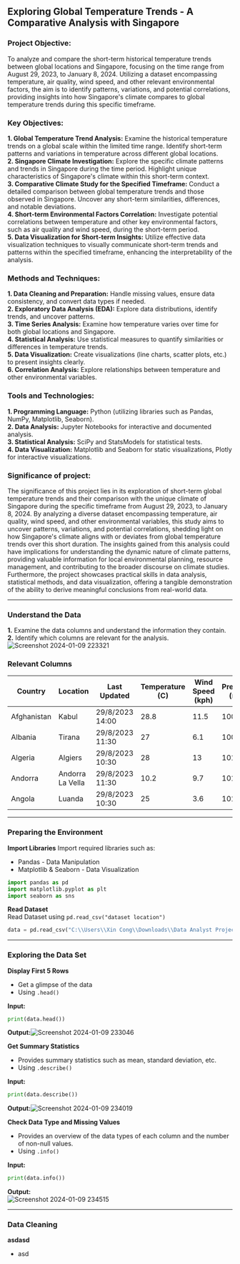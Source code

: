 ## Exploring Global Temperature Trends - A Comparative Analysis with Singapore
### Project Objective:
To analyze and compare the short-term historical temperature trends between global locations and Singapore, focusing on the time range from August 29, 2023, to January 8, 2024. Utilizing a dataset encompassing temperature, air quality, wind speed, and other relevant environmental factors, the aim is to identify patterns, variations, and potential correlations, providing insights into how Singapore's climate compares to global temperature trends during this specific timeframe.

### Key Objectives:
**1.	Global Temperature Trend Analysis:** Examine the historical temperature trends on a global scale within the limited time range. Identify short-term patterns and variations in temperature across different global locations.                                                          
**2.	Singapore Climate Investigation:** Explore the specific climate patterns and trends in Singapore during the time period. Highlight unique characteristics of Singapore's climate within this short-term context.                                         
**3.	Comparative Climate Study for the Specified Timeframe:** Conduct a detailed comparison between global temperature trends and those observed in Singapore. Uncover any short-term similarities, differences, and notable deviations.                                         
**4.	Short-term Environmental Factors Correlation:** Investigate potential correlations between temperature and other key environmental factors, such as air quality and wind speed, during the short-term period.                                         
**5.	Data Visualization for Short-term Insights:** Utilize effective data visualization techniques to visually communicate short-term trends and patterns within the specified timeframe, enhancing the interpretability of the analysis.

### Methods and Techniques:
**1.	Data Cleaning and Preparation:** Handle missing values, ensure data consistency, and convert data types if needed.                                         
**2.	Exploratory Data Analysis (EDA):** Explore data distributions, identify trends, and uncover patterns.                                         
**3.	Time Series Analysis:** Examine how temperature varies over time for both global locations and Singapore.                                         
**4.	Statistical Analysis:** Use statistical measures to quantify similarities or differences in temperature trends.                                         
**5.	Data Visualization:** Create visualizations (line charts, scatter plots, etc.) to present insights clearly.                                         
**6.	Correlation Analysis:** Explore relationships between temperature and other environmental variables.                                         

### Tools and Technologies:
**1.	Programming Language:** Python (utilizing libraries such as Pandas, NumPy, Matplotlib, Seaborn).          
**2.	Data Analysis:** Jupyter Notebooks for interactive and documented analysis.                  
**3.	Statistical Analysis:** SciPy and StatsModels for statistical tests.                            
**4.	Data Visualization:** Matplotlib and Seaborn for static visualizations, Plotly for interactive visualizations.

### Significance of project:
The significance of this project lies in its exploration of short-term global temperature trends and their comparison with the unique climate of Singapore during the specific timeframe from August 29, 2023, to January 8, 2024. By analyzing a diverse dataset encompassing temperature, air quality, wind speed, and other environmental variables, this study aims to uncover patterns, variations, and potential correlations, shedding light on how Singapore's climate aligns with or deviates from global temperature trends over this short duration. The insights gained from this analysis could have implications for understanding the dynamic nature of climate patterns, providing valuable information for local environmental planning, resource management, and contributing to the broader discourse on climate studies. Furthermore, the project showcases practical skills in data analysis, statistical methods, and data visualization, offering a tangible demonstration of the ability to derive meaningful conclusions from real-world data.

-----------------------------------------------------------------------------------
### Understand the Data
**1.** Examine the data columns and understand the information they contain.              
**2.** Identify which columns are relevant for the analysis.
![Screenshot 2024-01-09 223321](https://github.com/xinconggg/Weather-Trend/assets/82378681/1295ddca-35ee-4b97-99c0-4dafde4ad867)

### Relevant Columns
| Country     | Location         | Last Updated      | Temperature (C) | Wind Speed (kph) | Pressure (mb) | Precipitation (mm) | Humidity (%) |
|-------------|------------------|-------------------|------------------|------------------|----------------|---------------------|--------------|
| Afghanistan | Kabul            | 29/8/2023 14:00  | 28.8             | 11.5             | 1004           | 0                   | 19           |
| Albania     | Tirana           | 29/8/2023 11:30  | 27               | 6.1              | 1006           | 0                   | 54           |
| Algeria     | Algiers          | 29/8/2023 10:30  | 28               | 13               | 1014           | 0                   | 30           |
| Andorra     | Andorra La Vella | 29/8/2023 11:30  | 10.2             | 9.7              | 1015           | 0                   | 51           |
| Angola      | Luanda           | 29/8/2023 10:30  | 25               | 3.6              | 1016           | 0                   | 69           |

---------------------

### Preparing the Environment
**Import Libraries**
Import required libraries such as:
- Pandas - Data Manipulation
- Matplotlib & Seaborn - Data Visualization
```python
import pandas as pd
import matplotlib.pyplot as plt
import seaborn as sns
```

**Read Dataset**                             
Read Dataset using ```pd.read_csv("dataset location")```
```python
data = pd.read_csv("C:\\Users\\Xin Cong\\Downloads\\Data Analyst Project\\GlobalWeatherRepository.csv")
```

---------------------

### Exploring the Data Set
**Display First 5 Rows**            
- Get a glimpse of the data            
- Using ```.head()```                            

**Input:**
```python
print(data.head())
```
**Output:**![Screenshot 2024-01-09 233046](https://github.com/xinconggg/Weather-Trend/assets/82378681/206f0148-748c-4b05-a8fd-0809f183d3be)

**Get Summary Statistics**                       
- Provides summary statistics such as mean, standard deviation, etc.            
- Using ```.describe()```               

**Input:**
```python
print(data.describe())
```
**Output:**![Screenshot 2024-01-09 234019](https://github.com/xinconggg/Weather-Trend/assets/82378681/82271f63-5eb7-4c9e-87ca-eb2b63a7894a)

**Check Data Type and Missing Values**                       
- Provides an overview of the data types of each column and the number of non-null values.      
- Using ```.info()```               

**Input:**
```python
print(data.info())
```
**Output:**                                                    
![Screenshot 2024-01-09 234515](https://github.com/xinconggg/Weather-Trend/assets/82378681/50510c28-0e0e-4e39-a790-632eaed798c4)

---------------------

### Data Cleaning
**asdasd**            
- asd
 



